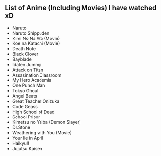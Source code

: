 ## List of Anime (Including Movies) I have watched xD


-  Naruto 
-  Naruto Shippuden
-  Kimi No Na Wa  (Movie)
-  Koe na Katachi  (Movie)
-  Death Note
-  Black Clover
-  Bayblade
-  Idaten Jummp
-  Attack on Titan
- Assasination Classroom
- My Hero Academia
- One Punch Man
- Tokyo Ghoul
- Angel Beats
- Great Teacher Onizuka
- Code Geass 
- High School of Dead
- School Prison
- Kimetsu no Yaiba (Demon Slayer)
- Dr.Stone
- Weathering with You (Movie)
- Your lie in April
- Haikyu!!
- Jujutsu Kaisen
